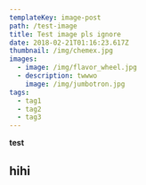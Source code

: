 ```yaml
---
templateKey: image-post
path: /test-image
title: Test image pls ignore
date: 2018-02-21T01:16:23.617Z
thumbnail: /img/chemex.jpg
images:
  - image: /img/flavor_wheel.jpg
  - description: twwwo
    image: /img/jumbotron.jpg
tags:
  - tag1
  - tag2
  - tag3
---
```

**test**



## hihi
